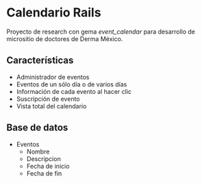 Calendario Rails
================
Proyecto de research con gema *event_calendar* para desarrollo de micrositio de doctores de Derma México.

## Características

+ Administrador de eventos
+ Eventos de un sólo día o de varios días
+ Información de cada evento al hacer clic
+ Suscripción de evento
+ Vista total del calendario

## Base de datos
+ Eventos
  + Nombre
  + Descripcion
  + Fecha de inicio
  + Fecha de fin
